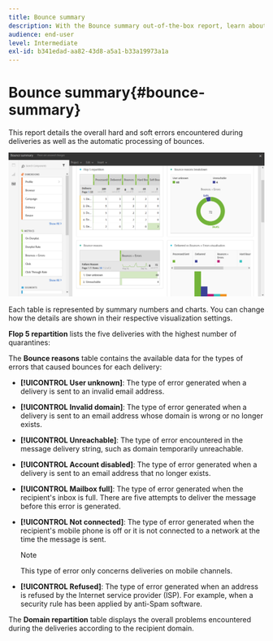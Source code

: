```yaml
---
title: Bounce summary
description: With the Bounce summary out-of-the-box report, learn about the status of your sent campaigns and errors they may have encountered.
audience: end-user
level: Intermediate
exl-id: b341edad-aa82-43d8-a5a1-b33a19973a1a
---
```

# Bounce summary{#bounce-summary}

This report details the overall hard and soft errors encountered during deliveries as well as the automatic processing of bounces. 

![](assets/campaign_reports_bounces.png)

Each table is represented by summary numbers and charts. You can change how the details are shown in their respective visualization settings.

**Flop 5 repartition** lists the five deliveries with the highest number of quarantines:

The **Bounce reasons** table contains the available data for the types of errors that caused bounces for each delivery:

* **[!UICONTROL User unknown]**: The type of error generated when a delivery is sent to an invalid email address.
* **[!UICONTROL Invalid domain]**: The type of error generated when a delivery is sent to an email address whose domain is wrong or no longer exists.
* **[!UICONTROL Unreachable]**: The type of error encountered in the message delivery string, such as domain temporarily unreachable.
* **[!UICONTROL Account disabled]**: The type of error generated when a delivery is sent to an email address that no longer exists.
* **[!UICONTROL Mailbox full]**: The type of error generated when the recipient's inbox is full. There are five attempts to deliver the message before this error is generated.
* **[!UICONTROL Not connected]**: The type of error generated when the recipient's mobile phone is off or it is not connected to a network at the time the message is sent.

  >[!NOTE]
  >
  >This type of error only concerns deliveries on mobile channels.

* **[!UICONTROL Refused]**: The type of error generated when an address is refused by the Internet service provider (ISP). For example, when a security rule has been applied by anti-Spam software.

The **Domain repartition** table displays the overall problems encountered during the deliveries according to the recipient domain.

